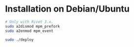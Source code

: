 # Installation on Debian/Ubuntu

```sh
# Only with Rivet 3.x.
sudo a2dismod mpm_prefork
sudo a2enmod mpm_event

sudo ./deploy
```
